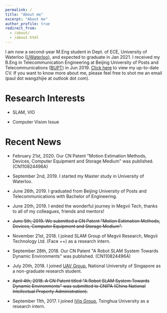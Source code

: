 ```yaml
---
permalink: /
title: "About me"
excerpt: "About me"
author_profile: true
redirect_from: 
  - /about/
  - /about.html
---
```


I am now a second-year M.Eng student in Dept. of ECE, University of Waterloo (<a href="https://uwaterloo.ca/" target="_blank">UWaterloo</a>), and expected to graduate in Jan 2021. I received my B.Eng in Telecommunication Engineering at Beijing University of Posts and Telecommunications (<a href="https://www.bupt.edu.cn/" target="_blank">BUPT</a>) in Jun 2019. <a href="http://paulwong16.github.io/files/Resume.pdf" target="_blank">Click here</a> to view my up-to-date CV. If you want to know more about me, please feel free to shot me an email (paul dot wangzhijie at outlook dot com).

# Research Interests #

* SLAM, VIO

* Computer Vision Issue

# Recent News #

* February 21st, 2020. Our CN Patent "Motion Estimation Methods, Devices, Computer Equipment and Storage Medium" was published. (CN110824496A)

* September 2nd, 2019. I started my Master study in University of Waterloo.

* June 26th, 2019. I graduated from Beijing University of Posts and Telecommunications with Bachelor of Engineering.

* June 20th, 2019. I ended the wonderful journey in Megvii Tech, thanks to all of my colleagues, friends and mentors!

* <del>June 5th, 2019. We submitted a CN Patent "Motion Estimation Methods, Devices, Computer Equipment and Storage Medium".</del>

* November 21st, 2018. I joined SLAM Group of Megvii Research, Megvii Technology Ltd. (Face ++) as a research intern.

* September 28th, 2018. Our CN Patent "A Robot SLAM System Towards Dynamic Environments" was published. (CN110824496A)

* July 20th, 2018. I joined <a href="http://uav.ece.nus.edu.sg/" target="_blank">UAV Group</a>, National University of Singapore as a non-graduate research student.

* <del>April 4th, 2018. A CN Patent titled "A Robot SLAM System Towards Dynamic Environments" was submitted to CNIPA (China National Intellectual Property Administration).</del>

* September 11th, 2017. I joined <a href="http://nics.ee.tsinghua.edu.cn/people/ivip/index.html" target="_blank">iVip Group</a>, Tsinghua University as a research intern.
